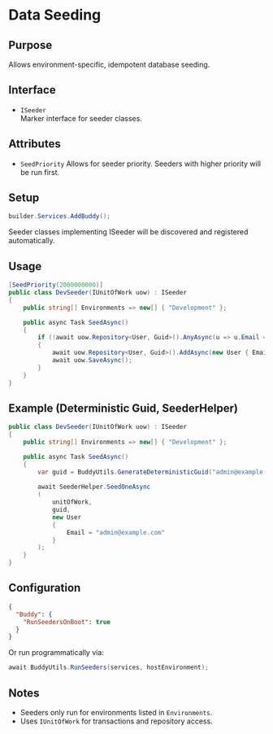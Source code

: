 # Data Seeding

## Purpose

Allows environment-specific, idempotent database seeding.

## Interface

- `ISeeder`  
  Marker interface for seeder classes.

## Attributes

- `SeedPriority`
  Allows for seeder priority.  Seeders with higher priority will be run first. 

## Setup

```csharp
builder.Services.AddBuddy();
```
Seeder classes implementing ISeeder will be discovered and registered automatically.

## Usage
```csharp
[SeedPriority(2000000000)]
public class DevSeeder(IUnitOfWork uow) : ISeeder
{
    public string[] Environments => new[] { "Development" };

    public async Task SeedAsync()
    {
        if (!await uow.Repository<User, Guid>().AnyAsync(u => u.Email == "admin@example.com"))
        {
            await uow.Repository<User, Guid>().AddAsync(new User { Email = "admin@example.com" });
            await uow.SaveAsync();
        }
    }
}
```

## Example (Deterministic Guid, SeederHelper)
```csharp
public class DevSeeder(IUnitOfWork uow) : ISeeder
{
    public string[] Environments => new[] { "Development" };

    public async Task SeedAsync()
    {
        var guid = BuddyUtils.GenerateDeterministicGuid("admin@example.com");
        
        await SeederHelper.SeedOneAsync
        (
            unitOfWork,
            guid,
            new User 
            {
                Email = "admin@example.com"
            }
        );
    }
}
```

## Configuration

```json
{
  "Buddy": {
    "RunSeedersOnBoot": true
  }
}
```

Or run programmatically via:

```csharp
await BuddyUtils.RunSeeders(services, hostEnvironment);
```

## Notes

- Seeders only run for environments listed in `Environments`.
- Uses `IUnitOfWork` for transactions and repository access.

